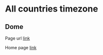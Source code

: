 # All countries timezone

## Dome

Page url [link](https://appsaeed.github.io/timezone)

Home page [link](https://appsaeed.github.io)
